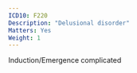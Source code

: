 ```yaml
---
ICD10: F220
Description: "Delusional disorder"
Matters: Yes
Weight: 1
---
```

Induction/Emergence complicated
